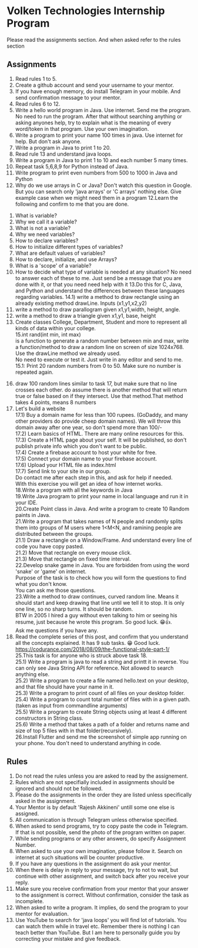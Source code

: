 # Volken Technologies Internship Program

Please read the assignments section. And when asked refer to the rules section

## Assignments

1. Read rules 1 to 5.
2. Create a github account and send your username to your mentor.
3. If you have enough memory, do install Telegram in your mobile. And send confirmation message to your mentor.
4. Read rules 6 to 12.
5. Write a hello world program in Java. Use internet. Send me the program. No need to run the program. After that without searching anything or asking anyones help, try to explain what is the meaning of every word/token in that program. Use your own imagination.
6. Write a program to print your name 100 times in java. Use internet for help.  But don't ask anyone.
7. Write a program in Java to print 1 to 20.
9. Read rule 13 and understand java loops.
8. Write a program in Java to print 1 to 10 and each number 5 many times.
9. Repeat task 5,6,8,9 for Python instead of Java.
10. Write program to print even numbers from 500 to 1000 in Java and Python
11. Why do we use arrays in C or Java? Don't watch this question in Google. But you can search only 'java arrays' or 'C arrays' nothing else. Give example case when we might need them in a program
12.Learn the following and confirm to me that you are done.
  1) What is variable?
  2) Why we call it a variable?
  3) What is not a variable?
  4) Why we need variables?
  5) How to declare variables?
  6) How to initialize different types of variables?
  7) What are default values of variables?
  8) How to declare, initialize, and use Arrays? 
  9) What is a 'scope' of a variable?
  10) How to decide what type of variable is needed at any situation?
  No need to answer each of these to me. Just send be a message that you are done with it, or that you need need help with it
13.Do this for C, Java, and Python and understand the differences between these languages regarding variables.
14.1) write a method to draw rectangle using an already existing method drawLine. Inputs (x1,y1,x2,y2)
   2) write a method to draw parallogram given x1,y1,width, height, angle.
   3) write a method to draw a triangle given x1,y1, base, height <br/>
   4) Create classes College, Department, Student and more to represent all kinds of data within your college. <br/>
15.int rand(int min, int max) <br/>
is a function to generate a random number between min and max, write a function/method to draw a random line on screen of size 1024x768. Use the drawLine method we already used. <br/>
No need to execute or test it. Just write in any editor and send to me. <br/>
15.1: Print 20 random numbers from 0 to 50. Make sure no number is repeated again. <br/>
16. draw 100 random lines similar to task 17, but make sure that no line crosses each other. do assume there is another method that will return true or false based on if they intersect. Use that method.That method takes 4 points, means 8 numbers <br/>
17. Let's build a website <br/>
  17.1) Buy a domain name for less than 100 rupees. (GoDaddy, and many other providers do provide cheep domain names). We will throw this     domain away after one year, so don't spend more than 100/- <br/>
  17.2) Learn basics of HTML. There are many online resources for this. <br/>
  17.3) Create a HTML page about your self. It will be published, so don't publish private info which you don't want to be public. <br/>
  17.4) Create a firebase account to host your white for free. <br/>
  17.5) Connect your domain name to your firebase account. <br/>
  17.6) Upload your HTML file as index.html <br/>
  17.7) Send link to your site in our group. <br/>
  Do contact me after each step in this, and ask for help if needed. <br/>
  With this exercise you will get an idea of how internet works. <br/>
18.Write a program with all the keywords in Java <br/>
19.Write Java program to print your name in local language and run it in your IDE. <br/>
20.Create Point class in Java. And write a program to create 10 Random paints in Java. <br/>
21.Write a program that takes names of N people and randomly splits them into groups of M users  where 1<M<N, and ramining people are distributed between the groups. <br/>
21.1) Draw a rectangle on a Window/Frame. And understand every line of code you have copy pasted.<br/>
21.2) Move that rectangle on every mouse click.<br/>
21.3) Move that rectangle on fixed time interval. <br/>
22.Develop snake game in Java. You are forbidden from using the word 'snake' or 'game' on internet. <br/>
Purpose of the task is to check how you will form the questions to find what you don't know. <br/>
You can ask me those questions. <br/>
23.Write a method to draw continues, curved random line. Means it should start and keep drawing that line until we tell it to stop. It is only one line, so no sharp turns. It should be random. <br/>
BTW in 2005 I hired a guy without even talking to him or seeing his resume, just because he wrote this program. 
So good luck. 😁👍. <br/>
Ask me questions if you have any.<br/>
24. Read the complete series of this post, and confirm that you understand all the concepts explained. It has 9 sub tasks. 😁 Good luck. https://codurance.com/2018/08/09/the-functional-style-part-1/ <br/>
25.This task is for anyone who is struck above task 18. <br/>
  25.1) Write a program  is java to read a string and printt it in reverse. You can only see Java String API for reference. Not allowed   to search anything else. <br/>
  25.2) Write a program to create a file named hello.text on your desktop, and that file should have your name in it. <br/>
  25.3) Write a program to print count of all files on your desktop folder. <br/>
  25.4) Write a program to count total number of files with in a given path. (taken as input from commandline arguments) <br/>
  25.5) Write a program to create String objects using at least 4 different constructors in String class. <br/>
  25.6) Write a method that takes a path of a folder and returns name and size of top 5 files with in that folder(recursively). <br/>
26.Install Flutter and send me the screenshot of simple app running on your phone. You don't need to understand anything in code. <br/>
  
## Rules

1. Do not read the rules unless you are asked to read by the assignement.
2. Rules which are not specifially included in assignments should be ignored and should not be followed.
3. Please do the assignments in the order they are listed unless specifically asked in the assignment.
4. Your Mentor is by default 'Rajesh Akkineni' untill some one else is assigned.
5. All communication is through Telegram unless otherwise specified.
6. When asked to send programs, try to copy paste the code in Telegram. If that is not possible, send the photo of the program written on paper.
7. While sending programs or any other answers, do specify Assignment Number. 
8. When asked to use your own imagination, please follow it. Search on internet at such situations will be counter productive.
9. If you have any questions in the assignment do ask your mentor.
10. When there is delay in reply to your message, try to not to wait, but continue with other assignment, and switch back after you receive your reply.
11. Make sure you receive confirmation from your mentor that your answer to the assignment is correct. Without confirmation, consider the task as incomplete.
12. When asked to write a program. It implies, do send the program to your mentor for evaluation.
13. Use YouTube to search for 'java loops' you will find lot of tutorials. You can watch them while in travel etc. Remember there is nothing I can teach better than YouTube. But I am here to personally guide you by correcting your mistake and give feedback.


